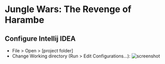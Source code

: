 # Jungle Wars: The Revenge of Harambe

## Configure Intellij IDEA
- File > Open > [project folder]
- Change Working directory (Run > Edit Configurations...):
![screenshot](https://i.imgur.com/aHyZo3o.png)